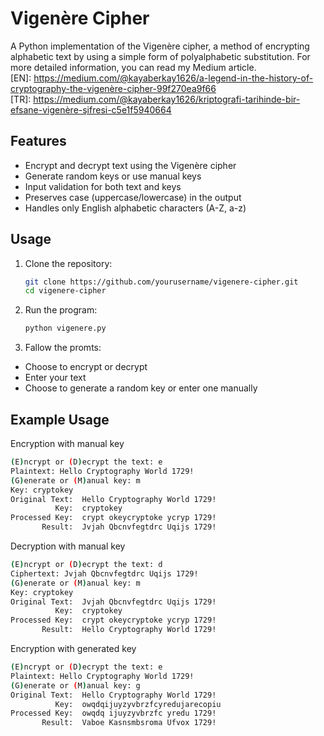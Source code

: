 
# Vigenère Cipher

A Python implementation of the Vigenère cipher, a method of encrypting alphabetic text by using a simple form of polyalphabetic substitution.
For more detailed information, you can read my Medium article.   
[EN]: https://medium.com/@kayaberkay1626/a-legend-in-the-history-of-cryptography-the-vigenère-cipher-99f270ea9f66   
[TR]: https://medium.com/@kayaberkay1626/kriptografi-tarihinde-bir-efsane-vigenère-şifresi-c5e1f5940664


## Features

- Encrypt and decrypt text using the Vigenère cipher
- Generate random keys or use manual keys
- Input validation for both text and keys
- Preserves case (uppercase/lowercase) in the output
- Handles only English alphabetic characters (A-Z, a-z)


## Usage

1. Clone the repository:
   ```bash
   git clone https://github.com/yourusername/vigenere-cipher.git
   cd vigenere-cipher
2. Run the program:
   ```bash
   python vigenere.py

3. Fallow the promts:
- Choose to encrypt or decrypt
- Enter your text
- Choose to generate a random key or enter one manually

## Example Usage

Encryption with manual key
```bash
(E)ncrypt or (D)ecrypt the text: e
Plaintext: Hello Cryptography World 1729! 
(G)enerate or (M)anual key: m
Key: cryptokey
Original Text:  Hello Cryptography World 1729!
          Key:  cryptokey
Processed Key:  crypt okeycryptoke ycryp 1729!    
       Result:  Jvjah Qbcnvfegtdrc Uqijs 1729!
````

Decryption with manual key
```bash
(E)ncrypt or (D)ecrypt the text: d
Ciphertext: Jvjah Qbcnvfegtdrc Uqijs 1729!
(G)enerate or (M)anual key: m
Key: cryptokey
Original Text:  Jvjah Qbcnvfegtdrc Uqijs 1729!
          Key:  cryptokey
Processed Key:  crypt okeycryptoke ycryp 1729!    
       Result:  Hello Cryptography World 1729! 
```

Encryption with generated key
```bash
(E)ncrypt or (D)ecrypt the text: e
Plaintext: Hello Cryptography World 1729! 
(G)enerate or (M)anual key: g
Original Text:  Hello Cryptography World 1729! 
          Key:  owqdqijuyzyvbrzfcyredujarecopiu   
Processed Key:  owqdq ijuyzyvbrzfc yredu 1729!    
       Result:  Vaboe Kasnsmbsroma Ufvox 1729! 
```





  

